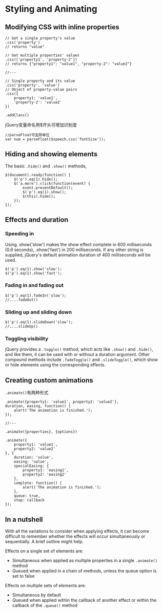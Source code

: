 # Styling and Animating #

## Modifying CSS with inline properties ##

	// Get a single property's value
	.css('property')
	// returns "value"

	// Get multiple properties' values
	.css(['property1', 'property-2'])
	// returns {"property1": "value1", "property-2": "value2"}

	//---

	// Single property and its value
	.css('property', 'value')
	// Object of property-value pairs
	.css({
		property1: 'value1',
		'property-2': 'value2'
	})

	.addClass()

jQuery变量命名用$开头可增加识别度

	//parseFloat可去除单位
	var num = parseFloat($speech.css('fontSize'));

## Hiding and showing elements ##

The basic `.hide()` and `.show()` methods,

	$(document).ready(function() {
		$('p').eq(1).hide();
		$('a.more').click(function(event) {
			event.preventDefault();
			$('p').eq(1).show();
			$(this).hide();
		});
	});

## Effects and duration ##

### Speeding in ###

Using .show('slow') makes the show effect complete in 600 milliseconds (0.6 seconds), .show('fast') in 200 milliseconds. If any other string is supplied, jQuery's default animation duration of 400 milliseconds will be used.

	
	$('p').eq(1).show('slow');
	$('p').eq(1).show('fast');

### Fading in and fading out ###

	$('p').eq(1).fadeIn('slow');
	//....fadeOut()

### Sliding up and sliding down ###

	$('p').eq(1).slideDown('slow');
	//....slideUp()

### Toggling visibility ###

jQuery provides a `.toggle()` method, which acts like `.show()` and `.hide()`, and like them, it can be used with or without a duration argument. Other compound methods include `.fadeToggle()` and `.slideToggle()`, which show or hide elements using the corresponding effects.

## Creating custom animations ##

`.animate()`有两种形式

	.animate({property1: 'value1', property2: 'value2'},
	duration, easing, function() {
		alert('The animation is finished.');
	});

	//---

	.animate({properties}, {options})

	.animate({
		property1: 'value1',
		property2: 'value2'
	}, {
		duration: 'value',
		easing: 'value',
		specialEasing: {
			property1: 'easing1',
			property2: 'easing2'
		},
		complete: function() {
			alert('The animation is finished.');
		},
		queue: true,
		step: callback
	});

## In a nutshell ##

With all the variations to consider when applying effects, it can become difficult to remember whether the effects will occur simultaneously or sequentially. A brief
outline might help.

Effects on a single set of elements are:
- Simultaneous when applied as multiple properties in a single `.animate()` method
- Queued when applied in a chain of methods, unless the queue option is set to false

Effects on multiple sets of elements are:

- Simultaneous by default
- Queued when applied within the callback of another effect or within the callback of the `.queue()` method


